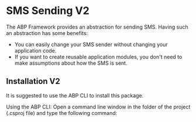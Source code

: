 # SMS Sending V2


The ABP Framework provides an abstraction for sending SMS. Having such an abstraction has some benefits:

- You can easily change your SMS sender without changing your application code.
- If you want to create reusable application modules, you don't need to make assumptions about how the SMS is sent.

## Installation V2

It is suggested to use the ABP CLI to install this package.

Using the ABP CLI:
Open a command line window in the folder of the project (.csproj file) and type the following command:
